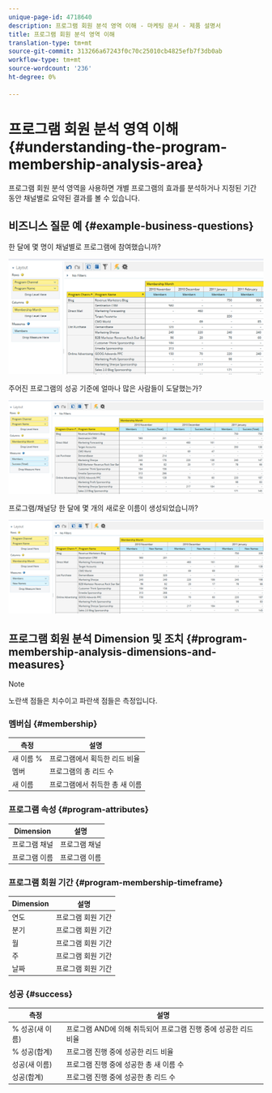```yaml
---
unique-page-id: 4718640
description: 프로그램 회원 분석 영역 이해 - 마케팅 문서 - 제품 설명서
title: 프로그램 회원 분석 영역 이해
translation-type: tm+mt
source-git-commit: 313266a67243f0c70c25010cb4825efb7f3db0ab
workflow-type: tm+mt
source-wordcount: '236'
ht-degree: 0%

---
```



# 프로그램 회원 분석 영역 이해 {#understanding-the-program-membership-analysis-area}

프로그램 회원 분석 영역을 사용하면 개별 프로그램의 효과를 분석하거나 지정된 기간 동안 채널별로 요약된 결과를 볼 수 있습니다.

## 비즈니스 질문 예 {#example-business-questions}

한 달에 몇 명이 채널별로 프로그램에 참여했습니까?

![](assets/one-2.png)

주어진 프로그램의 성공 기준에 얼마나 많은 사람들이 도달했는가?

![](assets/two-2.png)

프로그램/채널당 한 달에 몇 개의 새로운 이름이 생성되었습니까?

![](assets/three-2.png)

## 프로그램 회원 분석 Dimension 및 조치 {#program-membership-analysis-dimensions-and-measures}

>[!NOTE]
>
>노란색 점들은 치수이고 파란색 점들은 측정입니다.

### 멤버십 {#membership}

| 측정 | 설명 |
|---|---|
| 새 이름 % | 프로그램에서 획득한 리드 비율 |
| 멤버 | 프로그램의 총 리드 수 |
| 새 이름 | 프로그램에서 취득한 총 새 이름 |

### 프로그램 속성 {#program-attributes}

| Dimension | 설명 |
|---|---|
| 프로그램 채널 | 프로그램 채널 |
| 프로그램 이름 | 프로그램 이름 |

### 프로그램 회원 기간 {#program-membership-timeframe}

| Dimension | 설명 |
|---|---|
| 연도 | 프로그램 회원 기간 |
| 분기 | 프로그램 회원 기간 |
| 월 | 프로그램 회원 기간 |
| 주 | 프로그램 회원 기간 |
| 날짜 | 프로그램 회원 기간 |

### 성공 {#success}

| 측정 | 설명 |
|---|---|
| % 성공(새 이름) | 프로그램 AND에 의해 취득되어 프로그램 진행 중에 성공한 리드 비율 |
| % 성공(합계) | 프로그램 진행 중에 성공한 리드 비율 |
| 성공(새 이름) | 프로그램 진행 중에 성공한 총 새 이름 수 |
| 성공(합계) | 프로그램 진행 중에 성공한 총 리드 수 |

